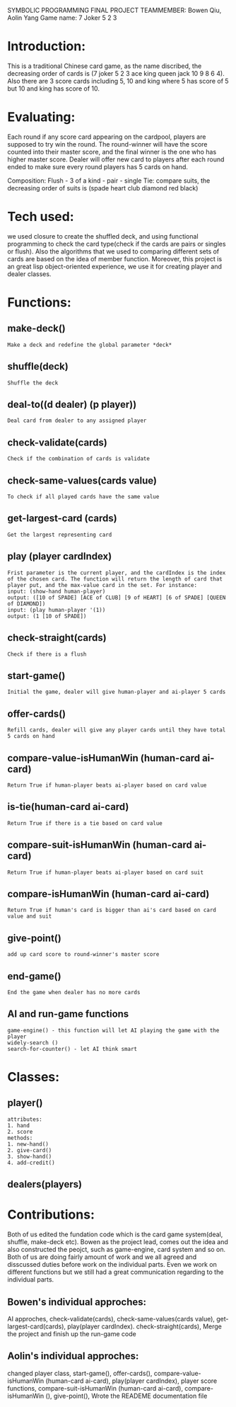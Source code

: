 SYMBOLIC PROGRAMMING FINAL PROJECT
TEAMMEMBER: Bowen Qiu, Aolin Yang
Game name: 7 Joker 5 2 3

# Introduction:
This is a traditional Chinese card game, as the name discribed, the decreasing order of cards is (7 joker 5 2 3 ace king queen jack 10 9 8 6 4). Also there are 3 score cards including 5, 10 and king where 5 has score of 5 but 10 and king has score of 10. 

# Evaluating:
Each round if any score card appearing on the cardpool, players are supposed to try win the round. The round-winner will have the score counted into their master score, and the final winner is the one who has higher master score. Dealer will offer new card to players after each round ended to make sure every round players has 5 cards on hand.

Composition: Flush - 3 of a kind - pair - single
Tie: compare suits, the decreasing order of suits is (spade heart club diamond red black)

# Tech used:
we used closure to create the shuffled deck, and using functional programming to check the card type(check if the cards are pairs or singles or flush). Also the algorithms that we used to comparing different sets of cards are based on the idea of member function. Moreover, this project is an great lisp object-oriented experience, we use it for creating player and dealer classes. 

# Functions:
## make-deck() 
	Make a deck and redefine the global parameter *deck*
## shuffle(deck)
	Shuffle the deck
## deal-to((d dealer) (p player))
	Deal card from dealer to any assigned player
## check-validate(cards)
	Check if the combination of cards is validate
## check-same-values(cards value)
	To check if all played cards have the same value
## get-largest-card (cards)
	Get the largest representing card
## play (player cardIndex)
	Frist parameter is the current player, and the cardIndex is the index of the chosen card. The function will return the length of card that player put, and the max-value card in the set. For instance:
	input: (show-hand human-player)
	output: ([10 of SPADE] [ACE of CLUB] [9 of HEART] [6 of SPADE] [QUEEN of DIAMOND])
	input: (play human-player '(1))
	output: (1 [10 of SPADE])
## check-straight(cards)
	Check if there is a flush
## start-game()
	Initial the game, dealer will give human-player and ai-player 5 cards
## offer-cards()
	Refill cards, dealer will give any player cards until they have total 5 cards on hand
## compare-value-isHumanWin (human-card ai-card)
	Return True if human-player beats ai-player based on card value
## is-tie(human-card ai-card)
	Return True if there is a tie based on card value
## compare-suit-isHumanWin (human-card ai-card)
	Return True if human-player beats ai-player based on card suit
## compare-isHumanWin (human-card ai-card)
	Return True if human's card is bigger than ai's card based on card value and suit
## give-point()
	add up card score to round-winner's master score
## end-game()
	End the game when dealer has no more cards 
## AI and run-game functions
	game-engine() - this function will let AI playing the game with the player
	widely-search ()
	search-for-counter() - let AI think smart
	


# Classes:
## player()
	attributes:
	1. hand
	2. score
	methods:
	1. new-hand() 
	2. give-card()
	3. show-hand()
	4. add-credit()
## dealers(players)

# Contributions:
Both of us edited the fundation code which is the card game system(deal, shuffle, make-deck etc). Bowen as the project lead, comes out the idea and also constructed the peojct, such as game-engine, card system and so on. Both of us are doing fairly amount of work and we all agreed and disscussed duties before work on the individual parts. Even we work on different functions but we still had a great communication regarding to the individual parts. 
## Bowen's individual approches: 
AI approches, check-validate(cards), check-same-values(cards value), get-largest-card(cards), play(player cardIndex). check-straight(cards), Merge the project and finish up the run-game code
## Aolin's individual approches:
changed player class, start-game(), offer-cards(), compare-value-isHumanWin (human-card ai-card), play(player cardIndex), player score functions,  compare-suit-isHumanWin (human-card ai-card), compare-isHumanWin (), give-point(), Wrote the READEME documentation file 